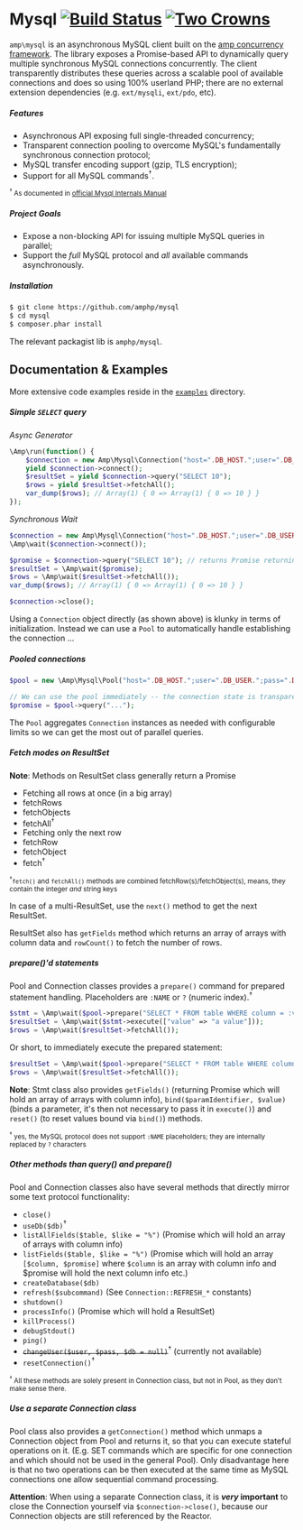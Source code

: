Mysql [![Build Status](https://travis-ci.org/amphp/mysql.svg?branch=master)](https://travis-ci.org/amphp/mysql) [![Two Crowns](https://img.shields.io/badge/chat-Two%20Crowns-blue.svg)](https://dev.kelunik.com)
=====

`amp\mysql` is an asynchronous MySQL client built on the [amp concurrency framework][1]. The library exposes a Promise-based API to dynamically query multiple synchronous MySQL connections concurrently. The client transparently distributes these queries across a scalable pool of available connections and does so using 100% userland PHP; there are no external extension dependencies (e.g. `ext/mysqli`, `ext/pdo`, etc).

##### Features

 - Asynchronous API exposing full single-threaded concurrency;
 - Transparent connection pooling to overcome MySQL's fundamentally synchronous connection protocol;
 - MySQL transfer encoding support (gzip, TLS encryption);
 - Support for all MySQL commands<sup>†</sup>.

<small><sup>†</sup> As documented in [official Mysql Internals Manual][2]</small>

##### Project Goals

* Expose a non-blocking API for issuing multiple MySQL queries in parallel;
* Support the *full* MySQL protocol and *all* available commands asynchronously.

##### Installation

```bash
$ git clone https://github.com/amphp/mysql
$ cd mysql
$ composer.phar install
```

The relevant packagist lib is `amphp/mysql`.


Documentation & Examples
------------------------

More extensive code examples reside in the [`examples`](examples) directory.

##### Simple `SELECT` query

*Async Generator*

```php
\Amp\run(function() {
    $connection = new Amp\Mysql\Connection("host=".DB_HOST.";user=".DB_USER.";pass=".DB_PASS);
    yield $connection->connect();
    $resultSet = yield $connection->query("SELECT 10");
    $rows = yield $resultSet->fetchAll();
    var_dump($rows); // Array(1) { 0 => Array(1) { 0 => 10 } }
});
```

*Synchronous Wait*

```php
$connection = new Amp\Mysql\Connection("host=".DB_HOST.";user=".DB_USER.";pass=".DB_PASS);
\Amp\wait($connection->connect());

$promise = $connection->query("SELECT 10"); // returns Promise returning ResultSet
$resultSet = \Amp\wait($promise);
$rows = \Amp\wait($resultSet->fetchAll());
var_dump($rows); // Array(1) { 0 => Array(1) { 0 => 10 } }

$connection->close();
```

Using a `Connection` object directly (as shown above) is klunky in terms of initialization. Instead we can use a `Pool` to automatically handle establishing the connection ...

##### Pooled connections

```php
$pool = new \Amp\Mysql\Pool("host=".DB_HOST.";user=".DB_USER.";pass=".DB_PASS);

// We can use the pool immediately -- the connection state is transparent
$promise = $pool->query("...");
```

The `Pool` aggregates `Connection` instances as needed with configurable limits so we can get the most out of parallel queries.

##### Fetch modes on ResultSet

**Note**: Methods on ResultSet class generally return a Promise

 - Fetching all rows at once (in a big array)
  - fetchRows
  - fetchObjects
  - fetchAll<sup>†</sup>
 - Fetching only the next row
  - fetchRow
  - fetchObject
  - fetch<sup>†</sup>

<small><sup>†</sup>`fetch()` and `fetchAll()` methods are combined fetchRow(s)/fetchObject(s), means, they contain the integer _and_ string keys</small>

In case of a multi-ResultSet, use the `next()` method to get the next ResultSet.

ResultSet also has `getFields` method which returns an array of arrays with column data and `rowCount()` to fetch the number of rows.

##### prepare()'d statements

Pool and Connection classes provides a `prepare()` command for prepared statement handling. Placeholders are `:NAME` or `?` (numeric index).<sup>†</sup>

```php
$stmt = \Amp\wait($pool->prepare("SELECT * FROM table WHERE column = :value"));
$resultSet = \Amp\wait($stmt->execute(["value" => "a value"]));
$rows = \Amp\wait($resultSet->fetchAll());
```
Or short, to immediately execute the prepared statement:
```php
$resultSet = \Amp\wait($pool->prepare("SELECT * FROM table WHERE column = ?", ["a value"]));
$rows = \Amp\wait($resultSet->fetchAll());
```

**Note**: Stmt class also provides `getFields()` (returning Promise which will hold an array of arrays with column info), `bind($paramIdentifier, $value)` (binds a parameter, it's then not necessary to pass it in `execute()`) and `reset()` (to reset values bound via `bind()`) methods.

<small><sup>†</sup> yes, the MySQL protocol does not support `:NAME` placeholders; they are internally replaced by `?` characters</small>

##### Other methods than query() and prepare()

Pool and Connection classes also have several methods that directly mirror some text protocol functionality:

 - `close()`
 - `useDb($db)`<sup>†</sup>
 - `listAllFields($table, $like = "%")` (Promise which will hold an array of arrays with column info)
 - `listFields($table, $like = "%")` (Promise which will hold an array `[$column, $promise]` where `$column` is an array with column info and $promise will hold the next column info etc.)
 - `createDatabase($db)`
 - `refresh($subcommand)` (See `Connection::REFRESH_*` constants)
 - `shutdown()`
 - `processInfo()` (Promise which will hold a ResultSet)
 - `killProcess()`
 - `debugStdout()`
 - `ping()`
 - ~~`changeUser($user, $pass, $db = null)`~~<sup>†</sup> (currently not available)
 - `resetConnection()`<sup>†</sup>

<small><sup>†</sup> All these methods are solely present in Connection class, but not in Pool, as they don't make sense there.</small>

##### Use a separate Connection class

Pool class also provides a `getConnection()` method which unmaps a Connection object from Pool and returns it, so that you can execute stateful operations on it. (E.g. SET commands which are specific for one connection and which should not be used in the general Pool). Only disadvantage here is that no two operations can be then executed at the same time as MySQL connections one allow sequential command processing.

**Attention**: When using a separate Connection class, it is ***very* important** to close the Connection yourself via `$connection->close()`, because our Connection objects are still referenced by the Reactor.


  [1]: https://github.com/amphp/amp
  [2]: https://dev.mysql.com/doc/internals/en/client-server-protocol.html
